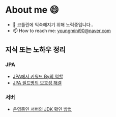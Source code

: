 # **About me** 😄

- 🌱 코틀린에 익숙해지기 위해 노력중입니다..
- 📫 How to reach me: youngmini90@naver.com

## 지식 또는 노하우 정리
### JPA
- [JPA에서 키워드 By의 역할](https://github.com/tomlittlekim/tomlittlekim/blob/main/Note/JPA/KeywordByInJpa.md)
- [JPA 필드명의 모호성 해결](https://github.com/tomlittlekim/tomlittlekim/blob/main/Note/JPA/TipForAmbiguityOfJPAFieldName.md)

### 서버
- [운영중인 서버의 JDK 확인 방법](https://github.com/tomlittlekim/tomlittlekim/blob/main/Note/Server/jdkVersionOnService.md)
